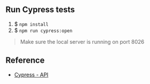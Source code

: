 ## Run Cypress tests

1. $ `npm install`
2. $ `npm run cypress:open`

> Make sure the local server is running on port 8026

## Reference

- [Cypress - API](https://docs.cypress.io/api/table-of-contents)
